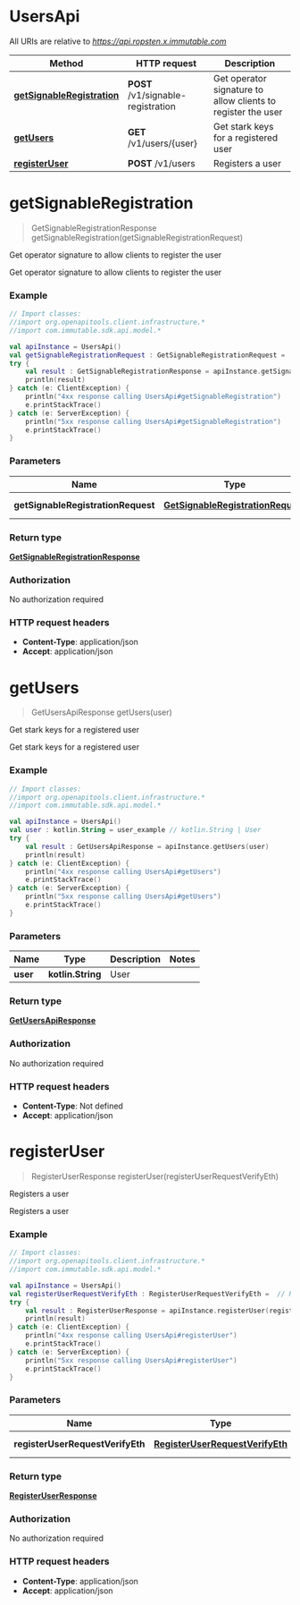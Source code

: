 # UsersApi

All URIs are relative to *https://api.ropsten.x.immutable.com*

Method | HTTP request | Description
------------- | ------------- | -------------
[**getSignableRegistration**](UsersApi.md#getSignableRegistration) | **POST** /v1/signable-registration | Get operator signature to allow clients to register the user
[**getUsers**](UsersApi.md#getUsers) | **GET** /v1/users/{user} | Get stark keys for a registered user
[**registerUser**](UsersApi.md#registerUser) | **POST** /v1/users | Registers a user


<a name="getSignableRegistration"></a>
# **getSignableRegistration**
> GetSignableRegistrationResponse getSignableRegistration(getSignableRegistrationRequest)

Get operator signature to allow clients to register the user

Get operator signature to allow clients to register the user

### Example
```kotlin
// Import classes:
//import org.openapitools.client.infrastructure.*
//import com.immutable.sdk.api.model.*

val apiInstance = UsersApi()
val getSignableRegistrationRequest : GetSignableRegistrationRequest =  // GetSignableRegistrationRequest | Register User
try {
    val result : GetSignableRegistrationResponse = apiInstance.getSignableRegistration(getSignableRegistrationRequest)
    println(result)
} catch (e: ClientException) {
    println("4xx response calling UsersApi#getSignableRegistration")
    e.printStackTrace()
} catch (e: ServerException) {
    println("5xx response calling UsersApi#getSignableRegistration")
    e.printStackTrace()
}
```

### Parameters

Name | Type | Description  | Notes
------------- | ------------- | ------------- | -------------
 **getSignableRegistrationRequest** | [**GetSignableRegistrationRequest**](GetSignableRegistrationRequest.md)| Register User |

### Return type

[**GetSignableRegistrationResponse**](GetSignableRegistrationResponse.md)

### Authorization

No authorization required

### HTTP request headers

 - **Content-Type**: application/json
 - **Accept**: application/json

<a name="getUsers"></a>
# **getUsers**
> GetUsersApiResponse getUsers(user)

Get stark keys for a registered user

Get stark keys for a registered user

### Example
```kotlin
// Import classes:
//import org.openapitools.client.infrastructure.*
//import com.immutable.sdk.api.model.*

val apiInstance = UsersApi()
val user : kotlin.String = user_example // kotlin.String | User
try {
    val result : GetUsersApiResponse = apiInstance.getUsers(user)
    println(result)
} catch (e: ClientException) {
    println("4xx response calling UsersApi#getUsers")
    e.printStackTrace()
} catch (e: ServerException) {
    println("5xx response calling UsersApi#getUsers")
    e.printStackTrace()
}
```

### Parameters

Name | Type | Description  | Notes
------------- | ------------- | ------------- | -------------
 **user** | **kotlin.String**| User |

### Return type

[**GetUsersApiResponse**](GetUsersApiResponse.md)

### Authorization

No authorization required

### HTTP request headers

 - **Content-Type**: Not defined
 - **Accept**: application/json

<a name="registerUser"></a>
# **registerUser**
> RegisterUserResponse registerUser(registerUserRequestVerifyEth)

Registers a user

Registers a user

### Example
```kotlin
// Import classes:
//import org.openapitools.client.infrastructure.*
//import com.immutable.sdk.api.model.*

val apiInstance = UsersApi()
val registerUserRequestVerifyEth : RegisterUserRequestVerifyEth =  // RegisterUserRequestVerifyEth | Register User
try {
    val result : RegisterUserResponse = apiInstance.registerUser(registerUserRequestVerifyEth)
    println(result)
} catch (e: ClientException) {
    println("4xx response calling UsersApi#registerUser")
    e.printStackTrace()
} catch (e: ServerException) {
    println("5xx response calling UsersApi#registerUser")
    e.printStackTrace()
}
```

### Parameters

Name | Type | Description  | Notes
------------- | ------------- | ------------- | -------------
 **registerUserRequestVerifyEth** | [**RegisterUserRequestVerifyEth**](RegisterUserRequestVerifyEth.md)| Register User |

### Return type

[**RegisterUserResponse**](RegisterUserResponse.md)

### Authorization

No authorization required

### HTTP request headers

 - **Content-Type**: application/json
 - **Accept**: application/json


